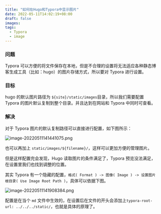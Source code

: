```yaml
---
title: "如何在Hugo和Typora中显示图片"
date: 2022-05-11T14:02:19+08:00
draft: false
images:
tags: 
  - Typora
  - image
---
```


### 问题

Typora 可以方便的将文件保存在本地，但是不合理的设置将无法适应各种静态博客生成工具（比如：hugo）的图片存储方式，所以要对 Typora 进行设置。

### 目标

hugo 的默认图片路径为 `${site}/static/images`目录，所以我们需要配置 Typora 的图片默认复制到整个目录。并且达到在网站和 Typora 中同时可查看。

### 解决

对于 Typora 图片的默认复制路径可以直接进行配置，如下图所示：

![image-20220511141441075.png](https://lsky.ronin-zc.com/i/2022/08/17/62fc964e34f23.png)

也可以再加上 `static/images/${filename}/`，这样可以更加方便的管理图片。

但是这样配置完会发现，Hugo 读取图片的条件满足了，Typora 预览没法满足，在设置里我们也找到调整的位置。

其实 Typora 有一个隐藏的配置，`格式( Format ) -> 图像( Image ) -> 设置图片根目录( Use Image Root Path )`，具体可以依据下图。

![image-20220511141908384.png](https://lsky.ronin-zc.com/i/2022/08/17/62fc964ec9604.png)

配置是在当个 `md` 文件中生效的，在设置后在文件的开头会添加上`typora-root-url: ../../../static/`，也就是具体的原理了。
